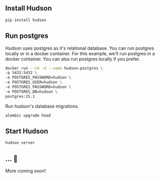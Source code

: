 ## Install Hudson

```sh
pip install hudson
```

## Run postgres

Hudson uses postgres as it's relational database. You can run postgres locally or in a docker container. For this example, we'll run postgres in a docker container. You can also run postgres locally if you prefer.

```sh
docker run --rm -d --name hudson-postgres \
-p 5432:5432 \
-e POSTGRES_PASSWORD=hudson \
-e POSTGRES_USER=hudson \
-e POSTGRES_PASSWORD=hudson \
-e POSTGRES_DB=hudson \
postgres:15.1
```

Run hudson's database migrations.

```sh
alembic upgrade head
```

## Start Hudson

```sh
hudson server
```

## ... 🤔

More coming soon!
